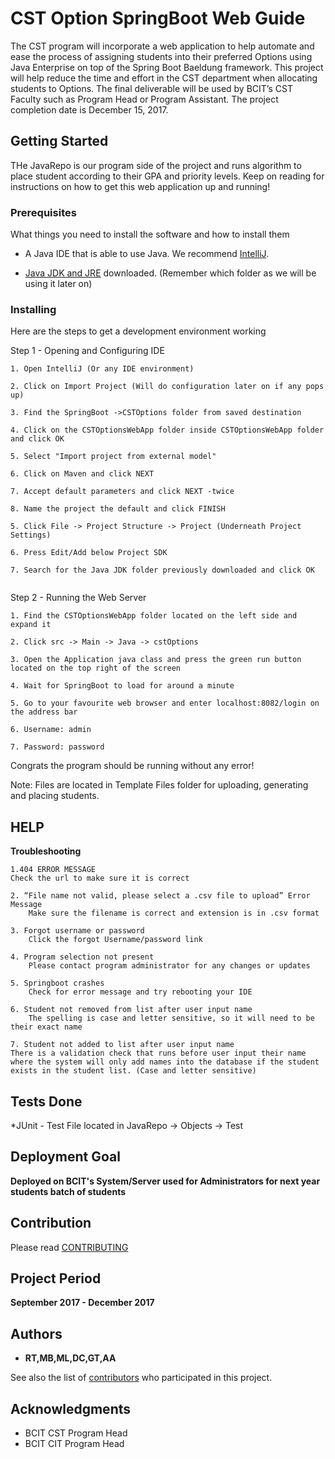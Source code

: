 # CST Option SpringBoot Web Guide

The CST program will incorporate a web application to help automate and ease the process of assigning students into their preferred Options using Java Enterprise on top of the Spring Boot Baeldung framework. This project will help reduce the time and effort in the CST department when allocating students to Options. The final deliverable will be used by BCIT’s CST Faculty such as Program Head or Program Assistant. The project completion date is December 15, 2017.

## Getting Started

THe JavaRepo is our program side of the project and runs algorithm to place student according to their GPA and priority levels. Keep on reading for instructions on how to get this web application up and running!

### Prerequisites

What things you need to install the software and how to install them


* A Java IDE that is able to use Java. We recommend [IntelliJ](https://www.jetbrains.com/idea/download/#section=windows).

* [Java JDK and JRE](http://www.oracle.com/technetwork/java/javase/downloads/jdk8-downloads-2133151.html)  downloaded. (Remember which folder as we will be using it later on)


### Installing

Here are the steps to get a development environment working


Step 1 - Opening and Configuring IDE

```
1. Open IntelliJ (Or any IDE environment)

2. Click on Import Project (Will do configuration later on if any pops up)

3. Find the SpringBoot ->CSTOptions folder from saved destination

4. Click on the CSTOptionsWebApp folder inside CSTOptionsWebApp folder and click OK

5. Select "Import project from external model"

6. Click on Maven and click NEXT

7. Accept default parameters and click NEXT -twice

8. Name the project the default and click FINISH

5. Click File -> Project Structure -> Project (Underneath Project Settings)

6. Press Edit/Add below Project SDK

7. Search for the Java JDK folder previously downloaded and click OK


```

Step 2 - Running the Web Server

```
1. Find the CSTOptionsWebApp folder located on the left side and expand it 

2. Click src -> Main -> Java -> cstOptions

3. Open the Application java class and press the green run button located on the top right of the screen

4. Wait for SpringBoot to load for around a minute

5. Go to your favourite web browser and enter localhost:8082/login on the address bar

6. Username: admin

7. Password: password

```

Congrats the program should be running without any error!

Note: Files are located in Template Files folder for uploading, generating and placing students.


## HELP

**Troubleshooting**

```
1.404 ERROR MESSAGE 
Check the url to make sure it is correct 

2. “File name not valid, please select a .csv file to upload” Error Message
	Make sure the filename is correct and extension is in .csv format
    
3. Forgot username or password 
	Click the forgot Username/password link
    
4. Program selection not present 
	Please contact program administrator for any changes or updates
    
5. Springboot crashes
	Check for error message and try rebooting your IDE
    
6. Student not removed from list after user input name
	The spelling is case and letter sensitive, so it will need to be their exact name 
    
7. Student not added to list after user input name
There is a validation check that runs before user input their name where the system will only add names into the database if the student exists in the student list. (Case and letter sensitive)

```


## Tests Done

*JUnit - Test File located in JavaRepo -> Objects -> Test



## Deployment Goal

**Deployed on BCIT's System/Server used for Administrators for next year students batch of students**


## Contribution

Please read [CONTRIBUTING](https://github.com/ACIT-3900/SpringBoot/graphs/contributors) 


## Project Period

**September 2017 - December 2017**


## Authors

* **RT,MB,ML,DC,GT,AA** 

See also the list of [contributors](https://github.com/ACIT-3900/SpringBoot/graphs/contributors) who participated in this project.


## Acknowledgments

* BCIT CST Program Head
* BCIT CIT Program Head

